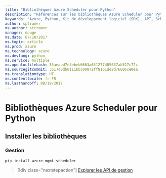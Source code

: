 ```yaml
---
title: "Bibliothèques Azure Scheduler pour Python"
description: "Références sur les bibliothèques Azure Scheduler pour Python"
keywords: "Azure, Python, Kit de développement logiciel (SDK), API, Scheduler"
author: sptramer
ms.author: sttramer
manager: douge
ms.date: 07/10/2017
ms.topic: article
ms.prod: azure
ms.technology: azure
ms.devlang: python
ms.service: multiple
ms.openlocfilehash: 55aeabd7efebeb6663a651277489637ab527c72c
ms.sourcegitcommit: 3617d0db0111bbc00072ff8161de2d76606ce0ea
ms.translationtype: HT
ms.contentlocale: fr-FR
ms.lasthandoff: 08/18/2017
---
```

# <a name="azure-scheduler-libraries-for-python"></a>Bibliothèques Azure Scheduler pour Python

## <a name="install-the-libraries"></a>Installer les bibliothèques


### <a name="management"></a>Gestion

```bash
pip install azure-mgmt-scheduler
```
> [!div class="nextstepaction"]
> [Explorer les API de gestion](/python/api/overview/azure/scheduler/managementlibrary)